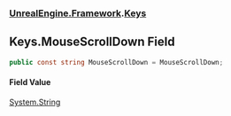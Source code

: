 ### [UnrealEngine.Framework](./UnrealEngine-Framework.md 'UnrealEngine.Framework').[Keys](./Keys.md 'UnrealEngine.Framework.Keys')
## Keys.MouseScrollDown Field
  
```csharp
public const string MouseScrollDown = MouseScrollDown;
```
#### Field Value
[System.String](https://docs.microsoft.com/en-us/dotnet/api/System.String 'System.String')  
